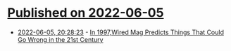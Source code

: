 # [Published on 2022-06-05](index.md)

* [2022-06-05, 20:28:23](https://news.ycombinator.com/item?id=31634535) - [In 1997,Wired Mag Predicts Things That Could Go Wrong in the 21st Century](https://www.openculture.com/2021/11/wired-predicts-the-troubles-of-the-2020s-back-in-1997.html)
